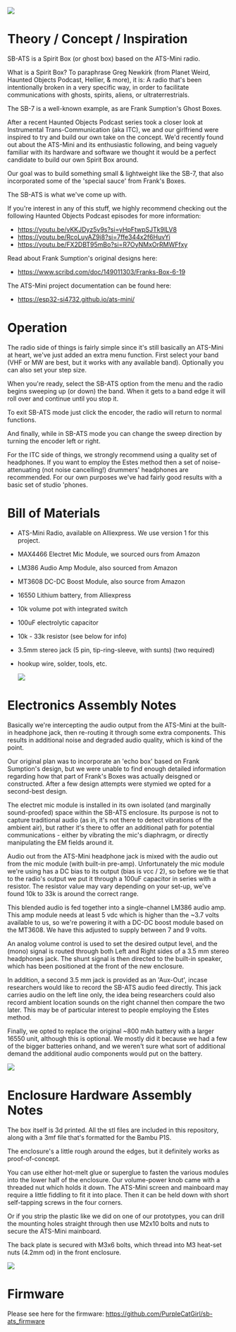 ![](IMG_5215.JPG)

# Theory / Concept / Inspiration

SB-ATS is a Spirit Box (or ghost box) based on the ATS-Mini radio. 

What is a Spirit Box? To paraphrase Greg Newkirk (from Planet Weird, Haunted Objects Podcast, Hellier, & more), it is: A radio that's been intentionally broken in a very specific way, in order to facilitate communications with ghosts, spirits, aliens, or ultraterrestrials.

The SB-7 is a well-known example, as are Frank Sumption's Ghost Boxes.

After a recent Haunted Objects Podcast series took a closer look at Instrumental Trans-Communication (aka ITC), we and our girlfriend were inspired to try and build our own take on the concept. We'd recently found out about the ATS-Mini and its enthusiastic following, and being vaguely familiar with its hardware and software we thought it would be a perfect candidate to build our own Spirit Box around.

Our goal was to build something small & lightweight like the SB-7, that also incorporated some of the 'special sauce' from Frank's Boxes.

The SB-ATS is what we've come up with. 

If you're interest in any of this stuff, we highly recommend checking out the following Haunted Objects Podcast episodes for more information:
* https://youtu.be/vKKJDyz5v9s?si=yHpFtwpSJTk9lLV8
* https://youtu.be/RcoLuyAZ9i8?si=7ffe344x2f6HuvYi
* https://youtu.be/FX2DBT95mBo?si=R7OyNMxOrRMWFfxy

Read about Frank Sumption's original designs here:
* https://www.scribd.com/doc/149011303/Franks-Box-6-19

The ATS-Mini project documentation can be found here:
* https://esp32-si4732.github.io/ats-mini/


# Operation

The radio side of things is fairly simple since it's still basically an ATS-Mini at heart, we've just added an extra menu function. First select your band (VHF or MW are best, but it works with any available band). Optionally you can also set your step size. 

When you're ready, select the SB-ATS option from the menu and the radio begins sweeping up (or down) the band. When it gets to a band edge it will roll over and continue until you stop it.

To exit SB-ATS mode just click the encoder, the radio will return to normal functions.

And finally, while in SB-ATS mode you can change the sweep direction by turning the encoder left or right.

For the ITC side of things, we strongly recommend using a quality set of headphones. If you want to employ the Estes method then a set of noise-attenuating (not noise cancelling!) drummers' headphones are recommended. For our own purposes we've had fairly good results with a basic set of studio 'phones.



# Bill of Materials

* ATS-Mini Radio, available on Alliexpress. We use version 1 for this project.
* MAX4466 Electret Mic Module, we sourced ours from Amazon
* LM386 Audio Amp Module, also sourced from Amazon
* MT3608 DC-DC Boost Module, also source from Amazon
* 16550 Lithium battery, from Alliexpress
* 10k volume pot with integrated switch
* 100uF electrolytic capacitor
* 10k - 33k resistor (see below for info)
* 3.5mm stereo jack (5 pin, tip-ring-sleeve, with sunts) (two required)
* hookup wire, solder, tools, etc.

  ![](parts.jpg)



# Electronics Assembly Notes

Basically we're intercepting the audio output from the ATS-Mini at the built-in headphone jack, then re-routing it through some extra components. This results in additional noise and degraded audio quality, which is kind of the point.

Our original plan was to incorporate an 'echo box' based on Frank Sumption's design, but we were unable to find enough detailed information regarding how that part of Frank's Boxes was actually deisgned or constructed. After a few design attempts were stymied we opted for a second-best design.

The electret mic module is installed in its own isolated (and marginally sound-proofed) space within the SB-ATS enclosure. Its purpose is not to capture traditional audio (as in, it's not there to detect vibrations of the ambient air), but rather it's there to offer an additional path for potential communications - either by vibrating the mic's diaphragm, or directly manipulating the EM fields around it.

Audio out from the ATS-Mini headphone jack is mixed with the audio out from the mic module (with built-in pre-amp). Unfortunately the mic module we're using has a DC bias to its output (bias is vcc / 2), so before we tie that to the radio's output we put it through a 100uF capacitor in series with a resistor. The resistor value may vary depending on your set-up, we've found 10k to 33k is around the correct range.

This blended audio is fed together into a single-channel LM386 audio amp. This amp module needs at least 5 vdc which is higher than the ~3.7 volts available to us, so we're powering it with a DC-DC boost module based on the MT3608. We have this adjusted to supply between 7 and 9 volts. 

An analog volume control is used to set the desired output level, and the (mono) signal is routed through both Left and Right sides of a 3.5 mm stereo headphones jack. The shunt signal is then directed to the built-in speaker, which has been positioned at the front of the new enclosure.

In addition, a second 3.5 mm jack is provided as an 'Aux-Out', incase researchers would like to record the SB-ATS audio feed directly. This jack carries audio on the left line only, the idea being researchers could also record ambient location sounds on the right channel then compare the two later. This may be of particular interest to people employing the Estes method.

Finally, we opted to replace the original ~800 mAh battery with a larger 16550 unit, although this is optional. We mostly did it because we had a few of the bigger batteries onhand, and we weren't sure what sort of additional demand the additional audio components would put on the battery.

  ![](sbats_wiring.jpg)



# Enclosure Hardware Assembly Notes

The box itself is 3d printed. All the stl files are included in this repository, along with a 3mf file that's formatted for the Bambu P1S.

The enclosure's a little rough around the edges, but it definitely works as proof-of-concept. 

You can use either hot-melt glue or superglue to fasten the various modules into the lower half of the enclosure. Our volume-power knob came with a threaded nut which holds it down. The ATS-Mini screen and mainboard may require a little fiddling to fit it into place. Then it can be held down with short self-tapping screws in the four corners. 

Or if you strip the plastic like we did on one of our prototypes, you can drill the mounting holes straight through then use M2x10 bolts and nuts to secure the ATS-Mini mainboard.

The back plate is secured with M3x6 bolts, which thread into M3 heat-set nuts (4.2mm od) in the front enclosure.

![](IMG_5221.JPG)



# Firmware

Please see here for the firmware:
https://github.com/PurpleCatGirl/sb-ats_firmware
